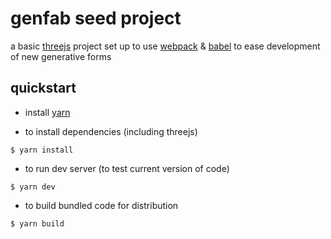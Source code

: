 # genfab seed project

a basic [threejs](https://threejs.org/) project set up to use [webpack](https://webpack.js.org/) & [babel](https://babeljs.io/) to ease development of new generative forms

## quickstart

* install [yarn](https://yarnpkg.com/)

* to install dependencies (including threejs)
```
$ yarn install
```

* to run dev server (to test current version of code)
```
$ yarn dev
```

* to build bundled code for distribution
```
$ yarn build
```
